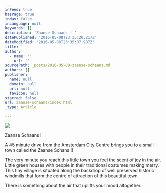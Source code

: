 ```yaml
---
inFeed: true
hasPage: true
inNav: false
inLanguage: null
keywords: []
description: 'Zaanse Schaans ! '
datePublished: '2016-05-08T23:35:20.217Z'
dateModified: '2016-05-08T23:35:07.987Z'
title: ''
author:
  - name: ''
    url: ''
sourcePath: _posts/2016-05-08-zaanse-schaans.md
authors: []
publisher:
  name: null
  domain: null
  url: null
  favicon: null
starred: false
url: zaanse-schaans/index.html
_type: Article

---
```

![](https://the-grid-user-content.s3-us-west-2.amazonaws.com/e2139498-a00a-4764-9d15-66bf51e4713b.jpg)

Zaanse Schaans ! 

A 45 minute drive from the Amsterdam City Centre brings you to a small town called the Zaanse Schans !! 

The very minute you reach this little town you feel the scent of joy in the air. Little green houses with people in their traditional costumes making merry. This tiny village is situated along the backdrop of well preserved historic windmills that form the centre of attraction of this beautiful town. 

There is something about the air that uplifts your mood altogether.